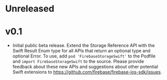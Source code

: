 # Unreleased

# v0.1
- Initial public beta release. Extend the Storage Reference API with the Swift
  Result Enum type for all APIs that return an optional type and optional Error.
  To use, add `pod 'FirebaseStorageSwift'` to the Podfile and
  `import FirebaseStorageSwift` to the source. Please provide feedback about
  these new APIs and suggestions about other potential Swift extensions to
  https://github.com/firebase/firebase-ios-sdk/issues.

